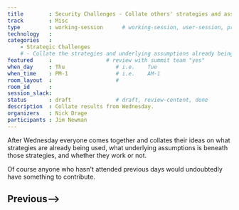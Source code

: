 ```yaml
---
title        : Security Challenges - Collate others' strategies and assumptions
track        : Misc
type         : working-session      # working-session, user-session, product-session
technology   :
categories   :
    - Strategic Challenges
    # - Collate the strategies and underlying assumptions already being used.
featured     :                 # review with summit team "yes"
when_day     : Thu                # i.e.    Tue
when_time    : PM-1               # i.e.    AM-1
room_layout  :                    #
room_id      :
session_slack: 
status       : draft              # draft, review-content, done
description  : Collate results from Wednesday.
organizers   : Nick Drage
participants : Jim Newman
---
```


After Wednesday everyone comes together and collates their ideas on what strategies are already being used, what underlying assumptions is beneath those strategies, and whether they work or not.

Of course anyone who hasn't attended previous days would undoubtedly have something to contribute.

## Previous-->
